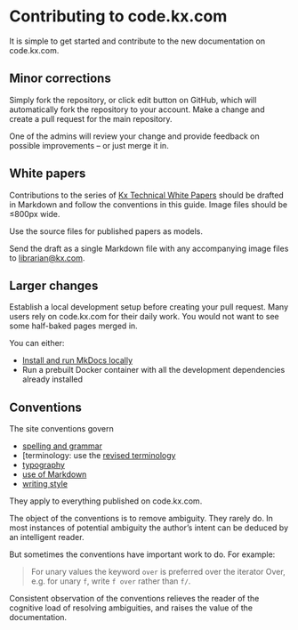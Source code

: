Contributing to code.kx.com
===========================



It is simple to get started and contribute to the new documentation on code.kx.com.


Minor corrections
-----------------

Simply fork the repository, or click edit button on GitHub, which will automatically fork the repository to your account. Make a change and create a pull request for the main repository.

One of the admins will review your change and provide feedback on possible improvements – or just merge it in.


White papers
------------

Contributions to the series of [Kx Technical White Papers](../docs/wp/index.md) should be drafted in Markdown and follow the conventions in this guide. 
Image files should be ≤800px wide. 

Use the source files for published papers as models.

Send the draft as a single Markdown file with any accompanying image files to librarian@kx.com. 


Larger changes
-------------- 

Establish a local development setup before creating your pull request. Many users rely on code.kx.com for their daily work.
You would not want to see some half-baked pages merged in.

You can either:

-   [Install and run MkDocs locally](install.md)
-   Run a prebuilt Docker container with all the development dependencies already installed


Conventions
-----------

The site conventions govern 

-   [spelling and grammar](spelling.md)
-   [terminology: use the [revised terminology](https://code.kx.com/q/about/terminology/) 
-   [typography](typography.md)
-   [use of Markdown](markdown.md)
-   [writing style](style.md)

They apply to everything published on code.kx.com.

The object of the conventions is to remove ambiguity. 
They rarely do.
In most instances of potential ambiguity the author’s intent can be deduced by an intelligent reader. 

But sometimes the conventions have important work to do. 
For example:

> For unary values the keyword `over` is preferred over the iterator Over, e.g. for unary `f`, write `f over` rather than `f/`.

Consistent observation of the conventions relieves the reader of the cognitive load of resolving ambiguities, and raises the value of the documentation. 


